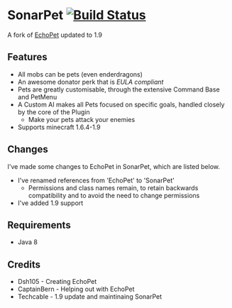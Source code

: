 SonarPet [![Build Status](https://travis-ci.org/TechzoneMC/SonarPet.svg?branch=master)](https://travis-ci.org/TechzoneMC/SonarPet)
========
A fork of [EchoPet](https://github.com/DSH105/EchoPet) updated to 1.9

## Features
- All mobs can be pets (even enderdragons)
- An awesome donator perk that is _EULA compliant_
- Pets are greatly customisable, through the extensive Command Base and PetMenu
- A Custom AI makes all Pets focused on specific goals, handled closely by the core of the Plugin
  - Make your pets attack your enemies
- Supports minecraft 1.6.4-1.9

## Changes
I've made some changes to EchoPet in SonarPet, which are listed below.
- I've renamed references from 'EchoPet' to 'SonarPet'
  - Permissions and class names remain, to retain backwards compatibility and to avoid the need to change permissions
- I've added 1.9 support

## Requirements
- Java 8

## Credits
- Dsh105 - Creating EchoPet
- CaptainBern - Helping out with EchoPet
- Techcable - 1.9 update and maintinaing SonarPet

